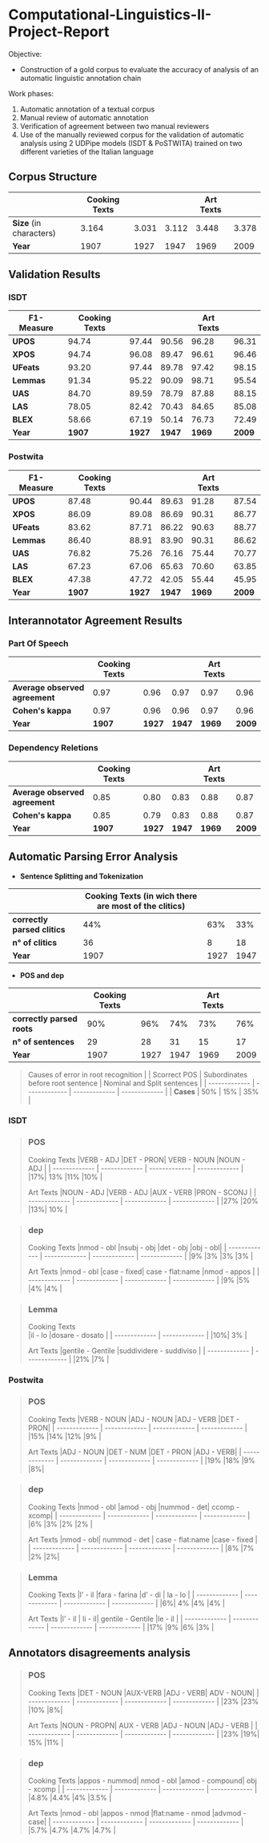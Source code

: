 # Computational-Linguistics-II-Project-Report

Objective:
- Construction of a gold corpus to evaluate the accuracy of
analysis of an automatic linguistic annotation chain

Work phases:
1. Automatic annotation of a textual corpus
2. Manual review of automatic annotation
3. Verification of agreement between two manual reviewers
4. Use of the manually reviewed corpus for the validation of automatic analysis using 2 UDPipe models (ISDT & PoSTWITA)
trained on two different varieties of the Italian language


## Corpus Structure

|  | Cooking Texts |  |  | Art Texts |  |
| ------------- | ------------- | ------------- | ------------- | ------------- | ------------- |
| **Size** (in characters) | 3.164  | 3.031  | 3.112  | 3.448 | 3.378  |
| **Year**  | 1907  | 1927  | 1947  | 1969  | 2009  |


## Validation Results

### ISDT
| F1-Measure | Cooking Texts |  |  | Art Texts |  |
| ------------- | ------------- | ------------- | ------------- | ------------- | ------------- |
| **UPOS** | 94.74  | 97.44  | 90.56  | 96.28 | 96.31  |
| **XPOS**  | 94.74  | 96.08 | 89.47  | 96.61  | 96.46  |
| **UFeats**  | 93.20 |97.44 |89.78   | 97.42| 98.15  |
| **Lemmas**  | 91.34 |95.22 |90.09  | 98.71| 95.54   |
| **UAS**  | 84.70 |89.59 |78.79  | 87.88 |88.15  |
| **LAS**  | 78.05| 82.42 |70.43 | 84.65 | 85.08  |
| **BLEX**  | 58.66 |67.19 |50.14  |76.73 |72.49 |
| **Year**  | **1907**  | **1927**  | **1947**  | **1969**  | **2009**  |
### Postwita
| F1-Measure | Cooking Texts |  |  | Art Texts |  |
| ------------- | ------------- | ------------- | ------------- | ------------- | ------------- |
| **UPOS** | 87.48 |90.44 |89.63  | 91.28 |87.54  |
| **XPOS**  | 86.09| 89.08| 86.69   | 90.31 |86.77  |
| **UFeats**  | 83.62| 87.71 |86.22 | 90.63 |88.77 |
| **Lemmas**  | 86.40 |88.91 |83.90 | 90.31 |86.62 |
| **UAS**  | 76.82 |75.26 |76.16 |75.44 |70.77 |
| **LAS**  | 67.23| 67.06| 65.63 | 70.60 |63.85 |
| **BLEX**  | 47.38 |47.72 |42.05 |55.44 |45.95 |
| **Year**  | **1907**  | **1927**  | **1947**  | **1969**  | **2009**  |

## Interannotator Agreement Results

### Part Of Speech
|  | Cooking Texts |  |  | Art Texts |  |
| ------------- | ------------- | ------------- | ------------- | ------------- | ------------- |
| **Average observed agreement** | 0.97  | 0.96  | 0.97  | 0.97 | 0.96  |
| **Cohen's kappa**  | 0.97  | 0.96  | 0.96  | 0.97  | 0.96  |
| **Year**  | **1907**  | **1927**  | **1947**  | **1969**  | **2009**  |

### Dependency Reletions
|  | Cooking Texts |  |  | Art Texts |  |
| ------------- | ------------- | ------------- | ------------- | ------------- | ------------- |
| **Average observed agreement** | 0.85  | 0.80  | 0.83  | 0.88  | 0.87  |
| **Cohen's kappa**  | 0.85  | 0.79  | 0.83  | 0.88  | 0.87  |
| **Year**  | **1907**  | **1927**  | **1947**  | **1969**  | **2009**  |

## Automatic Parsing Error Analysis

- **Sentence Splitting and Tokenization**

|  | Cooking Texts (in wich there are most of the clitics) |  |  |
| ------------- | ------------- | ------------- | ------------- |
| **correctly parsed clitics** | 44%  | 63%  | 33%  |
| **n° of clitics**  | 36 | 8  | 18 |
| **Year**  | 1907  | 1927  | 1947  |

- **POS and dep**

|  | Cooking Texts |  |  | Art Texts |  |
| ------------- | ------------- | ------------- | ------------- | ------------- | ------------- |
| **correctly parsed roots** | 90% | 96%  |74%  | 73% | 76%  |
| **n° of sentences**  | 29  | 28  | 31  | 15  | 17  |
| **Year**  | 1907  | 1927  | 1947  | 1969  | 2009  |

> Causes of error in root recognition
> |  | Scorrect POS | Subordinates before root sentence | Nominal and Split sentences |
> | ------------- | ------------- | ------------- | ------------- |
> | **Cases** | 50%  | 15%  | 35%  |

### ISDT

> ### **POS**
> 
> Cooking Texts 
> |VERB - ADJ |DET - PRON| VERB - NOUN |NOUN - ADJ |
> | ------------- | ------------- | ------------- | ------------- |
> |17%| 13% |11% |10% |
> 
> Art Texts
> |NOUN - ADJ  |VERB - ADJ |AUX - VERB |PRON - SCONJ |
> | ------------- | ------------- | ------------- | ------------- |
> |27% |20% |13%| 10% |

> ### **dep**
> 
> Cooking Texts 
> |nmod - obl |nsubj - obj |det - obj |obj - obl|
> | ------------- | ------------- | ------------- | ------------- |
> |9% |3% |3% |3% |
> 
> Art Texts
> |nmod - obl |case - fixed| case - flat:name |nmod - appos  |
> | ------------- | ------------- | ------------- | ------------- |
> |9% |5% |4% |4% |

> ### **Lemma**
> 
> Cooking Texts   
> |il - lo |dosare - dosato |
> | ------------- | ------------- |
> |10%| 3% |
> 
> Art Texts
> |gentile - Gentile |suddividere - suddiviso |
> | ------------- | ------------- |
> |21% |7% |

### Postwita
> ### **POS**
> 
> Cooking Texts 
> |VERB - NOUN |ADJ - NOUN |ADJ - VERB |DET - PRON|
> | ------------- | ------------- | ------------- | ------------- |
> |15% |14% |12% |9% |
> 
> Art Texts
> |ADJ - NOUN |DET - NUM |DET - PRON |ADJ - VERB|
> | ------------- | ------------- | ------------- | ------------- |
> |19% |18% |9% |8%|

> ### **dep**
> 
> Cooking Texts 
> |nmod - obl |amod - obj |nummod  - det|  ccomp - xcomp|
> | ------------- | ------------- | ------------- | ------------- |
> |6% |3% |2% |2% |
> 
> Art Texts 
> |nmod - obl| nummod - det | case - flat:name |case - fixed |
> | ------------- | ------------- | ------------- | ------------- |
> |8% |7% |2% |2%|

> ### **Lemma**
> 
> Cooking Texts 
> |l’ - il |fara - farina |d’ - di | la - lo |
> | ------------- | ------------- | ------------- | ------------- |
> |6%| 4% |4% |4% |
> 
> Art Texts
> |l’ - il | li - il| gentile - Gentile |le - il |
> | ------------- | ------------- | ------------- | ------------- |
> |17% |9% |6% |3% |


## Annotators disagreements analysis
> ### **POS**
> 
> Cooking Texts 
> |DET - NOUN |AUX-VERB |ADJ - VERB| ADV - NOUN|
> | ------------- | ------------- | ------------- | ------------- |
> |23% |23% |10% |8%|
> 
> Art Texts
> |NOUN - PROPN| AUX - VERB |ADJ - NOUN |ADJ - VERB |
> | ------------- | ------------- | ------------- | ------------- |
> |23% |19%| 15% |11% |

> ### **dep**
> 
> Cooking Texts 
> |appos - nummod| nmod - obl |amod - compound| obj - xcomp |
> | ------------- | ------------- | ------------- | ------------- |
> |4.8% |4.4% |4% |3.5% |
> 
> Art Texts
> |nmod - obl |appos - nmod |flat:name - nmod |advmod - case|
> | ------------- | ------------- | ------------- | ------------- |
> |5.7% |4.7% |4.7% |4.7% |
